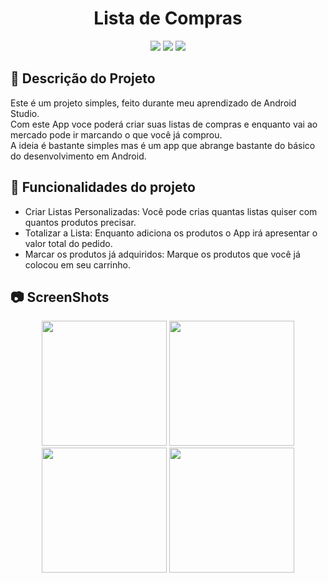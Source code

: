 <h1 align="center"> Lista de Compras </h1>
<p align="center">
<img src="https://user-images.githubusercontent.com/99930836/182441299-87df9b36-83fa-4a55-9adc-bbbf1b47ac3b.PNG"/>
<img src="https://user-images.githubusercontent.com/99930836/182445031-a76afa51-9075-4095-a0d6-297c3c2b0923.PNG"/>
<img src="https://user-images.githubusercontent.com/99930836/182445013-e7acc2d8-2fa0-441e-903f-a7352face636.PNG"/>
</p>

## :memo: Descrição do Projeto
Este é um projeto simples, feito durante meu aprendizado de Android Studio.<br>
Com este App voce poderá criar suas listas de compras e enquanto vai ao mercado pode ir marcando o que você já comprou.<br>
A ideia é bastante simples mas é um app que abrange bastante do básico do desenvolvimento em Android.<br>



## :hammer: Funcionalidades do projeto

- Criar Listas Personalizadas: Você pode crias quantas listas quiser com quantos produtos precisar.
- Totalizar a Lista: Enquanto adiciona os produtos o App irá apresentar o valor total do pedido.
- Marcar os produtos já adquiridos: Marque os produtos que você já colocou em seu carrinho.

## :camera: ScreenShots

<p align="center">
<img width="200px" src="https://user-images.githubusercontent.com/99930836/182483727-10cdcc70-0db0-415a-a2d4-86ad4d040ee4.PNG"/>
<img width="200px" src="https://user-images.githubusercontent.com/99930836/182483742-803e3af1-0f1e-446e-b09d-a04fa071f47f.PNG"/>
<img width="200px" src="https://user-images.githubusercontent.com/99930836/182483747-478de5a8-6e1f-49d2-a499-23bbccea03ef.PNG"/>
<img width="200px" src="https://user-images.githubusercontent.com/99930836/182483753-4bc25e2c-9ef8-47b8-96e6-dd5b2c2ff87f.PNG"/>
</p>

